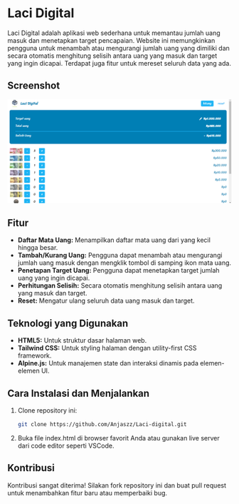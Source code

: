 # Laci Digital

Laci Digital adalah aplikasi web sederhana untuk memantau jumlah uang masuk dan menetapkan target pencapaian. Website ini memungkinkan pengguna untuk menambah atau mengurangi jumlah uang yang dimiliki dan secara otomatis menghitung selisih antara uang yang masuk dan target yang ingin dicapai. Terdapat juga fitur untuk mereset seluruh data yang ada.

## Screenshot
![Screenshot web](/Ss/Preview.png)

## Fitur

- **Daftar Mata Uang:** Menampilkan daftar mata uang dari yang kecil hingga besar.
- **Tambah/Kurang Uang:** Pengguna dapat menambah atau mengurangi jumlah uang masuk dengan mengklik tombol di samping ikon mata uang.
- **Penetapan Target Uang:** Pengguna dapat menetapkan target jumlah uang yang ingin dicapai.
- **Perhitungan Selisih:** Secara otomatis menghitung selisih antara uang yang masuk dan target.
- **Reset:** Mengatur ulang seluruh data uang masuk dan target.

## Teknologi yang Digunakan

- **HTML5:** Untuk struktur dasar halaman web.
- **Tailwind CSS:** Untuk styling halaman dengan utility-first CSS framework.
- **Alpine.js:** Untuk manajemen state dan interaksi dinamis pada elemen-elemen UI.


## Cara Instalasi dan Menjalankan

1. Clone repository ini:
   ```bash
   git clone https://github.com/Anjaszz/Laci-digital.git
2. Buka file index.html di browser favorit Anda atau gunakan live server dari code editor seperti VSCode.

## Kontribusi
Kontribusi sangat diterima! Silakan fork repository ini dan buat pull request untuk menambahkan fitur baru atau memperbaiki bug.
